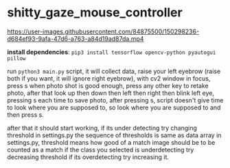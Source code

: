 # shitty_gaze_mouse_controller

https://user-images.githubusercontent.com/84875500/150298236-d684ef93-9afa-47d6-a763-a84d19ad87da.mp4

**install dependencies**: `pip3 install tensorflow opencv-python pyautogui pillow`

run `python3 main.py` script, it will collect data, raise your left eyebrow (raise both if you want, it will ignore right eyebrow), with cv2 window in focus, press s when photo shot is good enough, press any other key to retake photo, after that look up then down then left then right then blink left eye, pressing s each time to save photo, after pressing s, script doesn't give time to look where you are supposed to, so look where you are supposed to and then press s.

after that it should start working, if its under detecting try changing threshold in settings.py the sequence of thresholds is same as data array in settings.py, threshold means how good of a match image should be to be counted as a match if the class you selected is underdetecting try decreasing threshold if its overdetecting try increasing it.